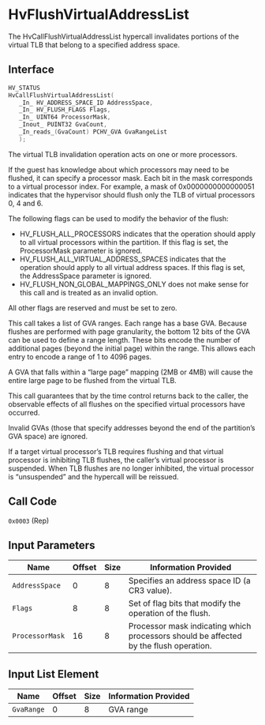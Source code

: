 # HvFlushVirtualAddressList

The HvCallFlushVirtualAddressList hypercall invalidates portions of the virtual TLB that belong to a specified address space.

## Interface

 ```c
HV_STATUS
HvCallFlushVirtualAddressList(
    _In_ HV_ADDRESS_SPACE_ID AddressSpace,
    _In_ HV_FLUSH_FLAGS Flags,
    _In_ UINT64 ProcessorMask,
    _Inout_ PUINT32 GvaCount,
    _In_reads_(GvaCount) PCHV_GVA GvaRangeList
    );
 ```

The virtual TLB invalidation operation acts on one or more processors.

If the guest has knowledge about which processors may need to be flushed, it can specify a processor mask. Each bit in the mask corresponds to a virtual processor index. For example, a mask of 0x0000000000000051 indicates that the hypervisor should flush only the TLB of virtual processors 0, 4 and 6.

The following flags can be used to modify the behavior of the flush:

- HV_FLUSH_ALL_PROCESSORS indicates that the operation should apply to all virtual processors within the partition. If this flag is set, the ProcessorMask parameter is ignored.
- HV_FLUSH_ALL_VIRTUAL_ADDRESS_SPACES indicates that the operation should apply to all virtual address spaces. If this flag is set, the AddressSpace parameter is ignored.
- HV_FLUSH_NON_GLOBAL_MAPPINGS_ONLY does not make sense for this call and is treated as an invalid option.

All other flags are reserved and must be set to zero.

This call takes a list of GVA ranges. Each range has a base GVA. Because flushes are performed with page granularity, the bottom 12 bits of the GVA can be used to define a range length. These bits encode the number of additional pages (beyond the initial page) within the range. This allows each entry to encode a range of 1 to 4096 pages.

A GVA that falls within a “large page” mapping (2MB or 4MB) will cause the entire large page to be flushed from the virtual TLB.

This call guarantees that by the time control returns back to the caller, the observable effects of all flushes on the specified virtual processors have occurred.

Invalid GVAs (those that specify addresses beyond the end of the partition’s GVA space) are ignored.

If a target virtual processor’s TLB requires flushing and that virtual processor is inhibiting TLB flushes, the caller’s virtual processor is suspended. When TLB flushes are no longer inhibited, the virtual processor is “unsuspended” and the hypercall will be reissued.

## Call Code
`0x0003` (Rep)

## Input Parameters

| Name                    | Offset     | Size     | Information Provided                      |
|-------------------------|------------|----------|-------------------------------------------|
| `AddressSpace`          | 0          | 8        | Specifies an address space ID (a CR3 value). |
| `Flags`                 | 8          | 8        | Set of flag bits that modify the operation of the flush. |
| `ProcessorMask`         | 16         | 8        | Processor mask indicating which processors should be affected by the flush operation. |

## Input List Element

| Name                    | Offset     | Size     | Information Provided                      |
|-------------------------|------------|----------|-------------------------------------------|
| `GvaRange`              | 0          | 8        | GVA range                                 |
